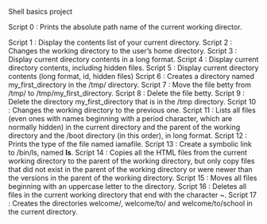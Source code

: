 Shell basics project

Script 0 :  Prints the absolute path name of the current working director.

Script 1 : Display the contents list of your current directory.
Script 2 : Changes the working directory to the user’s home directory.
Script 3 : Display current directory contents in a long format.
Script 4 : Display current directory contents, including hidden files.
Script 5 : Display current directory contents (long format, id, hidden files)
Script 6 : Creates a directory named my_first_directory in the /tmp/ directory.
Script 7 : Move the file betty from /tmp/ to /tmp/my_first_directory.
Script 8 : Delete the file betty.
Script 9 : Delete the directory my_first_directory that is in the /tmp directory.
Script 10 : Changes the working directory to the previous one.
Script 11 : Lists all files (even ones with names beginning with a period character, which are normally hidden) in the current directory and the parent of the working directory and the /boot directory (in this order), in long format.
Script 12 :  Prints the type of the file named iamafile.
Script 13 : Create a symbolic link to /bin/ls, named __ls__.
Script 14 : Copies all the HTML files from the current working directory to the parent of the working directory, but only copy files that did not exist in the parent of the working directory or were newer than the versions in the parent of the working directory.
Script 15 : Moves all files beginning with an uppercase letter to the directory.
Script 16 : Deletes all files in the current working directory that end with the character ~.
Script 17 : Creates the directories welcome/, welcome/to/ and welcome/to/school in the current directory.
